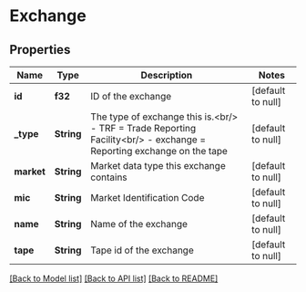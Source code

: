 # Exchange

## Properties
Name | Type | Description | Notes
------------ | ------------- | ------------- | -------------
**id** | **f32** | ID of the exchange | [default to null]
**_type** | **String** | The type of exchange this is.&lt;br/&gt; - TRF &#x3D; Trade Reporting Facility&lt;br/&gt; - exchange &#x3D; Reporting exchange on the tape  | [default to null]
**market** | **String** | Market data type this exchange contains | [default to null]
**mic** | **String** | Market Identification Code | [default to null]
**name** | **String** | Name of the exchange | [default to null]
**tape** | **String** | Tape id of the exchange | [default to null]

[[Back to Model list]](../README.md#documentation-for-models) [[Back to API list]](../README.md#documentation-for-api-endpoints) [[Back to README]](../README.md)

